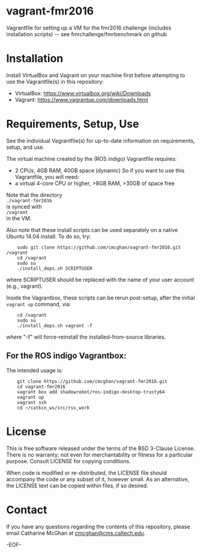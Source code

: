 # vagrant-fmr2016
Vagrantfile for setting up a VM for the fmr2016 challenge (includes installation scripts) -- see fmrchallenge/fmrbenchmark on github

Installation
============

Install VirtualBox and Vagrant on your machine first before attempting to use the Vagrantfile(s) in this repository:
* VirtualBox: https://www.virtualbox.org/wiki/Downloads
* Vagrant: https://www.vagrantup.com/downloads.html

Requirements, Setup, Use
========================

See the individual Vagrantfile(s) for up-to-date information on requirements, setup, and use.

The virtual machine created by the (ROS indigo) Vagrantfile requires:
* 2 CPUs, 4GB RAM, 40GB space (dynamic)
So if you want to use this Vagrantfile, you will need:
* a virtual 4-core CPU or higher, >8GB RAM, >30GB of space free

Note that the directory  
    `./vagrant-fmr2016`  
is synced with  
    `/vagrant`  
in the VM.

Also note that these install scripts can be used separately on a native Ubuntu 14.04 install. To do so, try:
```
    sudo git clone https://github.com/cmcghan/vagrant-fmr2016.git /vagrant
    cd /vagrant
    sudo su
    ./install_deps.sh SCRIPTUSER
```
where SCRIPTUSER should be replaced with the name of your user account (e.g., vagrant).

Inside the Vagrantbox, these scripts can be rerun post-setup, after the initial `vagrant up` command, via:
```
    cd /vagrant
    sudo su
    ./install_deps.sh vagrant -f
```
where "-f" will force-reinstall the installed-from-source libraries.

For the ROS indigo Vagrantbox:
----------------------------

The intended usage is:
```
    git clone https://github.com/cmcghan/vagrant-fmr2016.git
    cd vagrant-fmr2016
    vagrant box add shadowrobot/ros-indigo-desktop-trusty64
    vagrant up
    vagrant ssh
    cd ~/catkin_ws/src/rss_work
```

License
=======

This is free software released under the terms of the BSD 3-Clause License. There is no warranty; not even for merchantability or fitness for a particular purpose. Consult LICENSE for copying conditions.

When code is modified or re-distributed, the LICENSE file should accompany the code or any subset of it, however small. As an alternative, the LICENSE text can be copied within files, if so desired.

Contact
=======

If you have any questions regarding the contents of this repository, please email Catharine McGhan at <cmcghan@cms.caltech.edu>.

-EOF-
